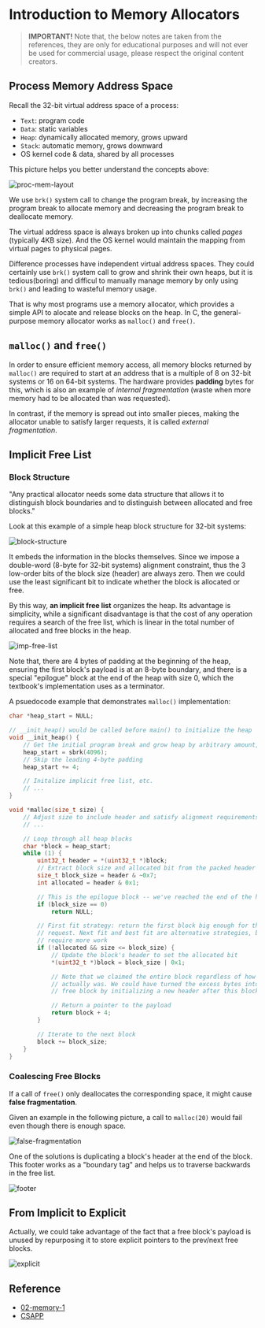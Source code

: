 # Introduction to Memory Allocators

> **IMPORTANT!** Note that, the below notes are taken from the references, they are only for educational purposes and will not ever 
> be used for commercial usage, please respect the original content creators. 

## Process Memory Address Space

Recall the 32-bit virtual address space of a process:

- `Text`: program code
- `Data`: static variables
- `Heap`: dynamically allocated memory, grows upward
- `Stack`: automatic memory, grows downward
- OS kernel code & data, shared by all processes

This picture helps you better understand the concepts above:

![proc-mem-layout](../images/02-proc-mem-layout.png)

We use `brk()` system call to change the program break, by increasing the program break to allocate memory and
decreasing the program break to deallocate memory.

The virtual address space is always broken up into chunks called *pages* (typically 4KB size). And the OS kernel
would maintain the mapping from virtual pages to physical pages. 

Difference processes have independent virtual address spaces. They could certainly use `brk()` system call to 
grow and shrink their own heaps, but it is tedious(boring) and difficul to manually manage memory by only using
`brk()` and leading to wasteful memory usage.

That is why most programs use a memory allocator, which provides a simple API to alocate and release blocks on
the heap. In C, the general-purpose memory allocator works as `malloc()` and `free()`.


## `malloc()` and `free()`

In order to ensure efficient memory access, all memory blocks returned by `malloc()` are required to start at an
address that is a multiple of 8 on 32-bit systems or 16 on 64-bit systems. The hardware provides **padding** bytes
for this, which is also an example of *internal fragmentation* (waste when more memory had to be allocated than was
requested).

In contrast, if the memory is spread out into smaller pieces, making the allocator unable to satisfy larger requests,
it is called *external fragmentation*. 

## Implicit Free List

### Block Structure

"Any practical allocator needs some data structure that allows it to distinguish block boundaries and to distinguish
between allocated and free blocks."

Look at this example of a simple heap block structure for 32-bit systems:

![block-structure](../images/02-fig-9.35.png)

It embeds the information in the blocks themselves. Since we impose a double-word (8-byte for 32-bit systems) alignment
constraint, thus the 3 low-order bits of the block size (header) are always zero. Then we could use the least significant
bit to indicate whether the block is allocated or free.

By this way, **an implicit free list** organizes the heap. Its advantage is simplicity, while a significant disadvantage
is that the cost of any operation requires a search of the free list, which is linear in the total number of allocated
and free blocks in the heap.

![imp-free-list](../images/02-fig-9.36.png)

Note that, there are 4 bytes of padding at the beginning of the heap, ensuring the first block's payload is at an 8-byte
boundary, and there is a special "epilogue" block at the end of the heap with size 0, which the textbook's implementation
uses as a terminator.

A psuedocode example that demonstrates `malloc()` implementation:

```c
char *heap_start = NULL;

// __init_heap() would be called before main() to initialize the heap
void __init_heap() {
    // Get the initial program break and grow heap by arbitrary amount, e.g., 4KB
    heap_start = sbrk(4096);
    // Skip the leading 4-byte padding
    heap_start += 4;

    // Initalize implicit free list, etc.
    // ...
}

void *malloc(size_t size) {
    // Adjust size to include header and satisfy alignment requirements, etc.
    // ...

    // Loop through all heap blocks
    char *block = heap_start;
    while (1) {
        uint32_t header = *(uint32_t *)block;
        // Extract block size and allocated bit from the packed header
        size_t block_size = header & ~0x7;
        int allocated = header & 0x1;

        // This is the epilogue block -- we've reached the end of the heap
        if (block_size == 0)
            return NULL;

        // First fit strategy: return the first block big enough for the
        // request. Next fit and best fit are alternative strategies, but
        // require more work
        if (!allocated && size <= block_size) {
            // Update the block's header to set the allocated bit
            *(uint32_t *)block = block_size | 0x1;

            // Note that we claimed the entire block regardless of how big it
            // actually was. We could have turned the excess bytes into a new
            // free block by initializing a new header after this block.

            // Return a pointer to the payload
            return block + 4;
        }

        // Iterate to the next block
        block += block_size;
    }
}
```


### Coalescing Free Blocks

If a call of `free()` only deallocates the corresponding space, it might cause **false fragmentation**.

Given an example in the following picture, a call to `malloc(20)` would fail even though there is enough space.

![false-fragmentation](../images/02-fig-9.38.png)

One of the solutions is duplicating a block's header at the end of the block. This footer works as a "boundary tag" and helps
us to traverse backwards in the free list.

![footer](../images/02-fig-9.39.png)


## From Implicit to Explicit

Actually, we could take advantage of the fact that a free block's payload is unused by repurposing it to store explicit pointers to the prev/next free blocks.

![explicit](../images/02-fig-9.48.png)


## Reference

- [02-memory-1](https://cs4157.github.io/www/2024-1/lect/02-memory-1.html)
- [CSAPP](../materials/%5BBook%5DComputer%20Systems%3B%20A%20Programmer's%20Perspective%20-%20Randal%20E.%20Bryant%20%26%20David%20R.%20O'Hallaron.pdf)
